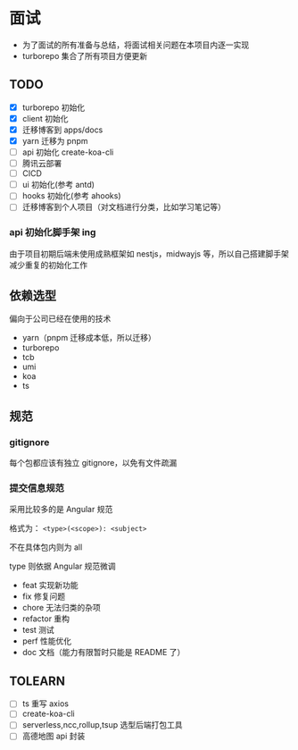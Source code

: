 # 面试

- 为了面试的所有准备与总结，将面试相关问题在本项目内逐一实现
- turborepo 集合了所有项目方便更新

## TODO

- [x] turborepo 初始化
- [x] client 初始化
- [x] 迁移博客到 apps/docs
- [x] yarn 迁移为 pnpm
- [ ] api 初始化 create-koa-cli
- [ ] 腾讯云部署
- [ ] CICD
- [ ] ui 初始化(参考 antd)
- [ ] hooks 初始化(参考 ahooks)
- [ ] 迁移博客到个人项目（对文档进行分类，比如学习笔记等）

### api 初始化脚手架 ing

由于项目初期后端未使用成熟框架如 nestjs，midwayjs 等，所以自己搭建脚手架减少重复的初始化工作

## 依赖选型

偏向于公司已经在使用的技术

- yarn（pnpm 迁移成本低，所以迁移）
- turborepo
- tcb
- umi
- koa
- ts

## 规范

### gitignore

每个包都应该有独立 gitignore，以免有文件疏漏

### 提交信息规范

采用比较多的是 Angular 规范

格式为：
`<type>(<scope>): <subject>`

不在具体包内则为 all

type 则依据 Angular 规范微调

- feat 实现新功能
- fix 修复问题
- chore 无法归类的杂项
- refactor 重构
- test 测试
- perf 性能优化
- doc 文档（能力有限暂时只能是 README 了）

## TOLEARN

- [ ] ts 重写 axios
- [ ] create-koa-cli
- [ ] serverless,ncc,rollup,tsup 选型后端打包工具
- [ ] 高德地图 api 封装
